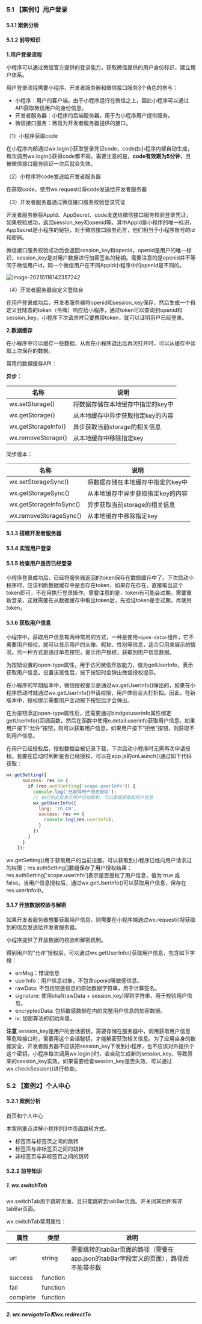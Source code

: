 ### 5.1 【案例1】用户登录

#### 5.1.1 案例分析

#### 5.1.2 前导知识

**1.用户登录流程**

小程序可以通过微信官方提供的登录能力，获取微信提供的用户身份标识，建立用户体系。

用户登录流程需要小程序、开发者服务器和微信接口服务3个角色的参与：

- 小程序：用户的客户端，由于小程序运行在微信之上，因此小程序可以通过API获取微信用户的身份信息。
- 开发者服务器：小程序的后端服务器，用于为小程序用户提供服务。
- 微信接口服务：微信为开发者服务器提供的接口。

（1）小程序获取code

在小程序内部通过wx.login()获取登录凭证code，code由小程序内部自动生成，每次调用wx.login()获得code都不同。需要注意的是，**code有效期为5分钟**，且被微信接口服务验证一次后就会失效。

（2）小程序将code发送给开发者服务器

在获取code，使用wx.request()将code发送给开发者服务器

（3）开发者服务器通过微信接口服务校验登录凭证

开发者服务器将AppId、AppSecret、code发送给微信接口服务校验登录凭证，如果校验成功，返回session_key和openid等。其中AppId是小程序的唯一标识，AppSecret是小程序的秘钥，对于微信接口服务而言，他们相当于小程序账号的id和密码。

微信接口服务校验成功后会返回session_key和openid，openid是用户的唯一标识，session_key是对用户数据进行加密签名的秘钥。需要注意的是openid并不等同于微信用户id，同一个微信用户在不同AppId小程序中的openid是不同的。

![image-20210116142357242](assets/image-20210116142357242.png)

（4）开发者服务器自定义登陆台

在用户登录成功后，开发者服务器将openid和session_key保存，然后生成一个自定义登陆态的token（令牌）响应给小程序，通过token可以查询到openid和session_key。小程序下次请求时只要携带token，就可以证明用户已经登录。

**2.数据缓存**

在小程序中可以缓存一些数据，从而在小程序退出后再次打开时，可以从缓存中读取上次保存的数据。

常用的数据缓存API：

**异步：**

| 名称                | 说明                              |
| ------------------- | --------------------------------- |
| wx.setStorage()     | 将数据存储在本地缓存中指定的key中 |
| wx.getStorage()     | 从本地缓存中异步获取指定key的内容 |
| wx.getStorageInfo() | 异步获取当前storage的相关信息     |
| wx.removeStorage()  | 从本地缓存中移除指定key           |

同步版本：

| 名称                    | 说明                              |
| ----------------------- | --------------------------------- |
| wx.setStorageSync()     | 将数据存储在本地缓存中指定的key中 |
| wx.getStorageSync()     | 从本地缓存中异步获取指定key的内容 |
| wx.getStorageInfoSync() | 异步获取当前storage的相关信息     |
| wx.removeStorageSync()  | 从本地缓存中移除指定key           |

#### 5.1.3 搭建开发者服务器

#### 5.1.4 实现用户登录

#### 5.1.5 检查用户是否已经登录

小程序登录成功后，已经将服务器返回的token保存在数据缓存中了。下次启动小程序时，应该判断数据缓存中是否存在token，如果存在存在，直接取出这个token即可，不在用执行登录操作。需要注意的是，token有可能会过期，需要重新登录，这就需要在从数据缓存中取出token后，先验证token是否过期，再使用token。

#### 5.1.6 获取用户信息

小程序中，获取用户信息有两种常用的方式，一种是使用`<open-data>`组件，它不需要用户授权，就可以显示用户的头像、昵称、性别等信息，适合只用来展示的情况。另一种方式是通过单击按钮，提示用户授权，获取到用户信息数据。

为按钮设置的open-type属性，用于访问微信开放能力，值为getUserInfo，表示获取用户信息。设置该属性后，按下按钮时会弹出微信授权提示。

在小程序的早期版本中，微信授权提示是通过wx.getUserInfo()弹出的，如果在小程序启动时就通过wx.getUserInfo()申请权限，用户体验会大打折扣。因此，在新版本中，授权提示需要用户主动按下按钮后才会弹出。

在为按钮添加open-type属性后，还需要通过bindgetuserinfo属性绑定getUserInfo()回调函数，然后在函数中使用e.detail.userinfo获取用户信息。如果用户按下“允许”按钮，则可以获取用户信息，如果用户按下“拒绝”按钮，则获取不到用户信息。

在用户已经授权后，授权数据会被记录下载，下次启动小程序时无需再次申请授权。若要在启动时判断是否已经授权，可以在app.js的onLaunch()通过如下代码获取：

```javascript
wx.getSetting({
      success: res => {
        if (res.authSetting['scope.userInfo']) {
          console.log('已取得用户信息授权');
          // 执行到此处表示用户已经授权，可以直接获取到用户信息
          wx.getUserInfo({
            lang: 'zh_CN',
            success: res => {
              console.log(res.userInfo);
            }
          })
        }
      }
    });
```

wx.getSetting()用于获取用户的当前设置，可以获取到小程序已经向用户请求过的权限；res.authSetting[]数组保存了用户授权结果；res.authSetting['scope.userInfo']表示是否授权了用户信息，值为 true 或 false。当用户信息授权后，通过wx.getUserInfo()可以获取用户信息，保存在res.userInfo中。

#### 5.1.7 开放数据校验与解密

如果开发者服务器想要获取用户信息，则需要在小程序端通过wx.request()将获取到的信息发送给开发者服务器。

小程序提供了开放数据的校验和解密机制。

得到用户的“允许”授权后，可以通过wx.getUserInfo()获取用户信息，包含如下字段：

- errMsg：错误信息
- userInfo：用户信息对象，不包含openid等敏感信息。
- rawData: 不包括铭感信息的原始数据字符串，用于计算签名。
- signature: 使用sha1(rawData + session_key)得到字符串，用于校验用户信息。
- encryptedData: 包括敏感数据在内的完整用户信息的加密数据。
- iv: 加密算法的初始向量。

**注意**
session_key是用户的会话密钥，需要存储在服务器中，调用获取用户信息等危险接口时，需要用这个会话秘钥，才能解密获取相关信息。为了应用自身的数据安全，开发者服务器不应该把session_key下发到小程序，也不应该对外提供个这个密钥。小程序每次调用wx.login()时，会自动生成新的session_key，导致原来的session_key实效。如果需要检查session_key是否失效，可以通过wx.checkSession()进行检查。

### 5.2 【案例2】个人中心

#### 5.2.1 案例分析

首页和个人中心

本案例重点讲解小程序的3中页面跳转方式。

- 标签页与标签页之间的跳转
- 标签页与非标签页之间的跳转
- 非标签页与非标签页之间的跳转

#### 5.2.2 前导知识

##### 1. wx.switchTab

wx.switchTab用于跳转页面，且只能跳转到tabBar页面。并关闭其他所有非tabBar页面。

wx.switchTab常用属性：

| 属性     | 类型     | 说明                                                         |
| -------- | -------- | ------------------------------------------------------------ |
| url      | string   | 需要跳转的tabBar页面的路径（需要在app.json的tabBar字段定义的页面），路径后不能带参数 |
| success  | function |                                                              |
| fail     | function |                                                              |
| complete | function |                                                              |

##### 2. wx.nevigateTo和wx.redirectTo